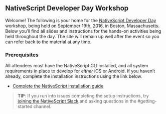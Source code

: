 ## NativeScript Developer Day Workshop

Welcome! The following is your home for the [NativeScript Developer Day](http://developerday.nativescript.org/) workshop, being held on September 19th, 2016, in Boston, Massachusetts. Below you’ll find all slides and instructions for the hands-on activities being held throughout the day. The site will remain up well after the event so you can refer back to the material at any time.

### Prerequisites

All attendees must have the NativeScript CLI installed, and all system requirements in place to develop for _either_ iOS or Android. If you haven’t already, complete the installation instructions using the link below.

* [Complete the NativeScript installation guide](http://docs.nativescript.org/angular/start/quick-setup.html)

> **TIP**: If you run into issues completing the setup instructions, try [joining the NativeScript Slack](http://developer.telerik.com/wp-login.php?action=slack-invitation) and asking questions in the #getting-started channel.